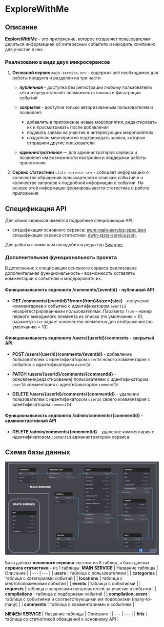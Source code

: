 # ExploreWithMe

## Описание
**ExploreWithMe** - это приложение, которое позволяет пользователям делиться информацией об интересных событиях и находить компанию для участия в них. 


### Реализовано в виде двух микросервисов

1. **Основной сервис** `main-service-srv` - содержит всё необходимое для работы продукта и разделен на три части:
   - ***публичная*** -  доступна без регистрации любому пользователю сети и предоставляет возможность поиска и фильтрации событий
   
   - ***закрытая*** - доступна только авторизованным пользователям и позволяет:
       - добавлять в приложение новые мероприятия, редактировать их и просматривать после добавления
       - подавать заявки на участие в интересующих мероприятиях
       - создателю мероприятия подтверждать заявки, которые отправили другие пользователи

   - ***административная*** — для администраторов сервиса и позволяет им возможности настройки и поддержки работы приложения.


2. **Сервис статистики** `stats-service-srv` - собирает информацию о количестве обращений пользователей к спискам событий и о количестве запросов к подробной информации о событии. На основе этой информации формировывается статистика о работе приложения.


## Спецификация API

Для обоих сервисов имеются подробные спецификации API:
- спецификация основного сервиса: [ewm-main-service-spec.json](https://raw.githubusercontent.com/yandex-praktikum/java-explore-with-me/main/ewm-main-service-spec.json)
спецификация сервиса статистики: [ewm-stats-service.json](https://raw.githubusercontent.com/yandex-praktikum/java-explore-with-me/main/ewm-stats-service-spec.json).

Для работы с ними вам понадобится редактор [Swagger](https://editor-next.swagger.io/)

### Дополнительная функциональноть проекта

В дополнение к специфакции основного сервиса реализована дополнительная функциональность - возможность оставлять комментарии к событиям и модерировать их.

#### Функциональность эндпоинта /comments/{eventId} - публичный API

- **GET /comments/{eventId}?from={from}&size={size}** - получение комментариев к событию с идентификатором `eventId` незарегестрированными пользователями. Параметр `from` - номер первого выводимого элемента из списка (по умолчанию = 0), параметр `size` задает количество элементов для отображения (по умолчанию = 10)

#### Функциональность эндпоинта /users/{userId}/comments - закрытый API

- **POST /users/{userId}/comments/{eventId}** - добавление пользователем с идентификатором `userId` нового комментария к событию с идентификатором `eventId`

- **PATCH /users/{userId}/comments/{commentId}** - обновлене(редактирование) пользователем с идентификатором `userId` комментария с идентификатором `commentId`

- **DELETE /users/{userId}/comments/{commentId}** - удаление пользователем с идентификатором `userId` своего комментария с идентификатором `commentId`

#### Функциональность эндпоинта /admin/comments/{commentId} - административный API

- **DELETE /admin/comments/{commentId}** - удаление комментария с идентификатором `commentId` администратором сервиса


## Схема базы данных

![exploreWithMeDBDiagram](exploreWithMeDBDiagram.jpg)

База данных **основного сервиса** состоит из 8 таблиц, а база данных **сервиса статистики** - из 1 таблицы:
**MAIN SERVICE**
| Название таблицы | Описание |
| --- | --- |
| **users** | таблица с пользователями |
| **categories** | таблица с категориями событий |
| **locations** | таблица с местоположениями событий |
| **events** | таблица с событиями |
| **requests** | таблица с запросами пользователей на участие в событии |
| **compilations** | таблица с подборками событий |
| **compilation_event** | таблица с событиями и соответствующими им подборками (many-to-many) |
| **comments** | таблица с комментариями к событиям |

**ЫЕФЕЫ SERVICE**
| Название таблицы | Описание |
| --- | --- |
| **hits** | таблица со статистикой обращений к основному API |
